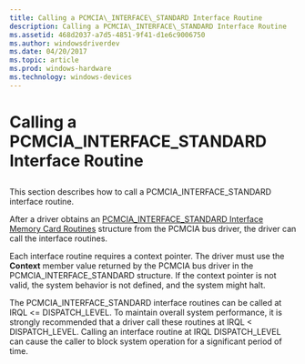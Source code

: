 ```yaml
---
title: Calling a PCMCIA\_INTERFACE\_STANDARD Interface Routine
description: Calling a PCMCIA\_INTERFACE\_STANDARD Interface Routine
ms.assetid: 468d2037-a7d5-4851-9f41-d1e6c9006750
ms.author: windowsdriverdev
ms.date: 04/20/2017
ms.topic: article
ms.prod: windows-hardware
ms.technology: windows-devices
---
```


# Calling a PCMCIA\_INTERFACE\_STANDARD Interface Routine


## <a href="" id="ddk-calling-a-pcmcia-interface-standard-interface-routine-kg"></a>


This section describes how to call a PCMCIA\_INTERFACE\_STANDARD interface routine.

After a driver obtains an [PCMCIA\_INTERFACE\_STANDARD Interface Memory Card Routines](https://msdn.microsoft.com/library/windows/hardware/ff537607) structure from the PCMCIA bus driver, the driver can call the interface routines.

Each interface routine requires a context pointer. The driver must use the **Context** member value returned by the PCMCIA bus driver in the PCMCIA\_INTERFACE\_STANDARD structure. If the context pointer is not valid, the system behavior is not defined, and the system might halt.

The PCMCIA\_INTERFACE\_STANDARD interface routines can be called at IRQL &lt;= DISPATCH\_LEVEL. To maintain overall system performance, it is strongly recommended that a driver call these routines at IRQL &lt; DISPATCH\_LEVEL. Calling an interface routine at IRQL DISPATCH\_LEVEL can cause the caller to block system operation for a significant period of time.

 

 





